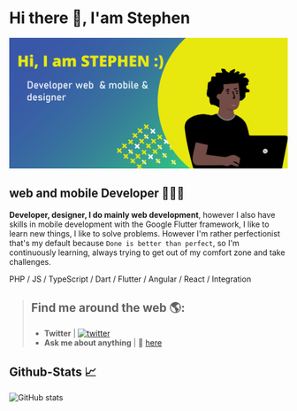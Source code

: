 # Hi there 👋,  I'am Stephen

![Développeur Web et mobile](https://github.com/stephenranaud/stephenranaud/blob/main/banner-github.png?raw=true)

## web and mobile Developer 👨🏽‍💻

**Developer, designer, I do mainly web development**, however I also have skills in mobile development with the Google Flutter framework, I like to learn new things, I like to solve problems. However I'm rather perfectionist that's my default because ``Done is better than perfect``, so I'm continuously learning, always trying to get out of my comfort zone and take challenges.

 PHP / JS / TypeScript / Dart / Flutter / Angular / React / Integration 

> ## Find me around the web 🌎:
> 
> - **Twitter** | [<img src='https://cdn.jsdelivr.net/npm/simple-icons@3.0.1/icons/twitter.svg' alt='twitter' height='20'>](https://twitter.com/RanaudStephen)  
> - **Ask me about anything** | 💬 [here](https://github.com/stephenranaud/stephenranaud/issues)
## Github-Stats 📈

![GitHub stats](https://github-readme-stats.vercel.app/api?username=stephenranaud&show_icons=true) 
